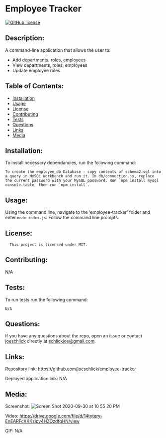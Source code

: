 # Employee Tracker
[![GitHub license](https://img.shields.io/badge/license-MIT-blue.svg)](https://github.com/joeschlick/employee-tracker)

## Description:

A command-line application that allows the user to:    
* Add departments, roles, employees    
* View departments, roles, employees    
* Update employee roles

## Table of Contents:

* [Installation](#installation)
* [Usage](#usage)
* [License](#license)
* [Contributing](#contributing)
* [Tests](#tests)
* [Questions](#questions)
* [Links](#links)
* [Media](#media)

## Installation:

To install necessary dependancies, run the following command:

```
To create the employee_db Database - copy contents of schema2.sql into a query in MySQL Workbench and run it. In db/connection.js, replace the current password with your MySQL password. Run `npm install mysql console.table` then run `npm install`.
```

## Usage:

Using the command line, navigate to the 'employee-tracker' folder and enter `node index.js`. Follow the command line prompts.

## License:
      
      This project is licensed under MIT.

## Contributing:

N/A

## Tests:

To run tests run the following command:

```
N/A
```

## Questions:

If you have any questions about the repo, open an issue or contact [joeschlick](https://github.com/joeschlick) directly at schlickjoe@gmail.com.

## Links:

Repository link: https://github.com/joeschlick/employee-tracker

Deployed application link: N/A

## Media:

Screenshot: ![Screen Shot 2020-09-30 at 10 55 20 PM](https://user-images.githubusercontent.com/66143571/94773182-1e081a00-0370-11eb-91e9-9e1ca3806680.png)

Video: https://drive.google.com/file/d/14tytery-EnEARFcXKKzipv4HZOzdfqHN/view

GIF: N/A
